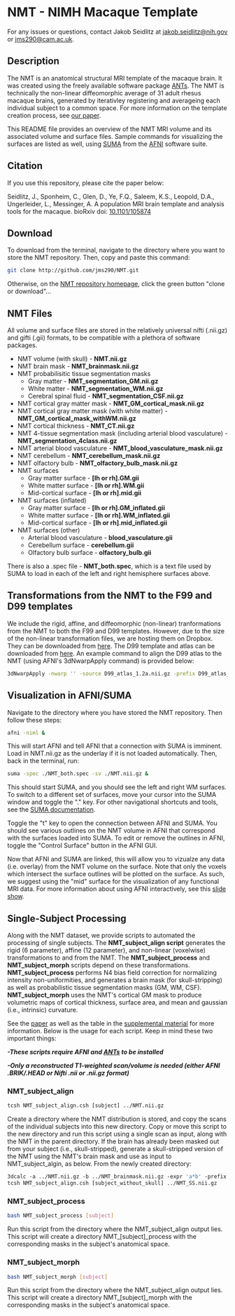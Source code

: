 # NMT - NIMH Macaque Template

For any issues or questions, contact Jakob Seidlitz at jakob.seidlitz@nih.gov or jms290@cam.ac.uk. 

## Description
The NMT is an anatomical structural MRI template of the macaque brain. It was created using the freely available software package [ANTs](http://stnava.github.io/ANTs/). The NMT is technically the non-linear diffeomorphic average of 31 adult rhesus macaque brains, generated by iterativley registering and averageing each individual subject to a common space. For more information on the template creation process, see [our paper](http://biorxiv.org/content/early/2017/02/03/105874).

This README file provides an overview of the NMT MRI volume and its associated volume and surface files. Sample commands for visualizing the surfaces are listed as well, using [SUMA](https://afni.nimh.nih.gov/afni/suma) from the [AFNI](https://afni.nimh.nih.gov) software suite. 

## Citation

If you use this repository, please cite the paper below:

Seidlitz, J., Sponheim, C., Glen, D., Ye, F.Q., Saleem, K.S., Leopold, D.A., Ungerleider, L., Messinger, A. A population MRI brain template and analysis tools for the macaque. bioRxiv doi: [10.1101/105874](http://biorxiv.org/content/early/2017/02/03/105874)

## Download

To download from the terminal, navigate to the directory where you want to store the NMT repository. Then, copy and paste this command:
```bash
git clone http://github.com/jms290/NMT.git
```

Otherwise, on the [NMT repository homepage](https://github.com/jms290/NMT), click the green button "clone or download"...

## NMT Files

All volume and surface files are stored in the relatively universal nifti (.nii.gz) and gifti (.gii) formats, to be compatible with a plethora of software packages. 

- NMT volume (with skull) - **NMT.nii.gz**
- NMT brain mask - **NMT_brainmask.nii.gz**
- NMT probabilisitic tissue segmentation masks
	+ Gray matter - **NMT_segmentation_GM.nii.gz**
	+ White matter - **NMT_segmentation_WM.nii.gz**
	+ Cerebral spinal fluid - **NMT_segmentation_CSF.nii.gz**
- NMT cortical gray matter mask - **NMT_GM_cortical_mask.nii.gz** 
- NMT cortical gray matter mask (with white matter) - **NMT_GM_cortical_mask_withWM.nii.gz**
- NMT cortical thickness - **NMT_CT.nii.gz**
- NMT 4-tissue segmentation mask (including arterial blood vasculature) - **NMT_segmentation_4class.nii.gz**
- NMT arterial blood vasculature - **NMT_blood_vasculature_mask.nii.gz**
- NMT cerebellum - **NMT_cerebellum_mask.nii.gz**
- NMT olfactory bulb - **NMT_olfactory_bulb_mask.nii.gz**
- NMT surfaces
	+ Gray matter surface - **[lh or rh].GM.gii**
	+ White matter surface - **[lh or rh].WM.gii**
	+ Mid-cortical surface - **[lh or rh].mid.gii**
- NMT surfaces (inflated)
	+ Gray matter surface - **[lh or rh].GM_inflated.gii**
	+ White matter surface - **[lh or rh].WM_inflated.gii**
	+ Mid-cortical surface - **[lh or rh].mid_inflated.gii**
- NMT surfaces (other)
	+ Arterial blood vasculature - **blood_vasculature.gii**
	+ Cerebellum surface - **cerebellum.gii**
	+ Olfactory bulb surface - **olfactory_bulb.gii**

There is also a .spec file - **NMT_both.spec**, which is a text file used by SUMA to load in each of the left and right hemisphere surfaces above. 

## Transformations from the NMT to the F99 and D99 templates

We include the rigid, affine, and diffeomorphic (non-linear) tranformations from the NMT to both the F99 and D99 templates. However, due to the size of the non-linear transformation files, we are hosting them on Dropbox. They can be downloaded from [here](  https://drive.google.com/open?id=0B07w_FBo9wpIWU5Uc3k2SWFHYWs). The D99 template and atlas can be downloaded from [here](https://afni.nimh.nih.gov/pub/dist/atlases/macaque/macaqueatlas_1.2a/). An example command to align the D99 atlas to the NMT (using AFNI's 3dNwarpApply command) is provided below:

```bash
3dNwarpApply -nwarp '' -source D99_atlas_1.2a.nii.gz -prefix D99_atlas_1.2a_al2NMT.nii.gz -ainterp NN -short
```
	
## Visualization in AFNI/SUMA

Navigate to the directory where you have stored the NMT repository. Then follow these steps:
```bash
afni -niml &
```
This will start AFNI and tell AFNI that a connection with SUMA is imminent. Load in NMT.nii.gz as the underlay if it is not loaded automatically. Then, back in the terminal, run:
```bash
suma -spec ./NMT_both.spec -sv ./NMT.nii.gz &
```
This should start SUMA, and you should see the left and right WM surfaces. To switch to a different set of surfaces, move your cursor into the SUMA window and toggle the "." key. For other navigational shortcuts and tools, see the [SUMA documentation](https://afni.nimh.nih.gov/sscc/staff/ziad/SUMA/SUMA_do1.htm). 

Toggle the "t" key to open the connection between AFNI and SUMA. You should see various outlines on the NMT volume in AFNI that correspond with the surfaces loaded into SUMA. To edit or remove the outlines in AFNI, toggle the "Control Surface" button in the AFNI GUI.

Now that AFNI and SUMA are linked, this will allow you to vizualze any data (i.e. overlay) from the NMT volume on the surface. Note that only the voxels which intersect the surface outlines will be plotted on the surface. As such, we suggest using the "mid" surface for the visualization of any functional MRI data. For more information about using AFNI interactively, see this [slide show](https://afni.nimh.nih.gov/pub/dist/edu/latest/afni_handouts/afni03_interactive.pdf). 

## Single-Subject Processing 

Along with the NMT dataset, we provide scripts to automated the processing of single subjects. The **NMT_subject_align script** generates the rigid (6 parameter), affine (12 parameter), and non-linear (voxelwise) transformations to and from the NMT. The **NMT_subject_process** and **NMT_subject_morph** scripts depend on these transformations. **NMT_subject_process** performs N4 bias field correction for normalizing intensity non-uniformities, and generates a brain mask (for skull-stripping) as well as probabilistic tissue segmentation masks (GM, WM, CSF). **NMT_subject_morph** uses the NMT's cortical GM mask to produce volumetric maps of cortical thickness, surface area, and mean and gaussian (i.e., intrinsic) curvature.

See the [paper](http://biorxiv.org/content/early/2017/02/03/105874) as well as the table in the [supplemental material](http://biorxiv.org/content/biorxiv/suppl/2017/02/03/105874.DC1/105874-1.pdf) for more information. Below is the usage for each script. Keep in mind these two important things:

***-These scripts require AFNI and [ANTs](http://stnava.github.io/ANTs/) to be installed***

***-Only a reconstructed T1-weighted scan/volume is needed (either AFNI .BRIK/.HEAD or Nifti .nii or .nii.gz format)***

### NMT_subject_align
```tcsh
tcsh NMT_subject_align.csh [subject] ../NMT.nii.gz
```
Create a directory where the NMT distribution is stored, and copy the scans of the individual subjects into this new directory. Copy or move this script to the new directory and run this script using a single scan as input, along with the NMT in the parent directory. If the brain has already been masked out from your subject (i.e., skull-stripped), generate a skull-stripped version of the NMT using the NMT's brain mask and use as input to NMT_subject_algin, as below. From the newly created directory:
```tcsh
3dcalc -a ../NMT.nii.gz -b ../NMT_brainmask.nii.gz -expr 'a*b' -prefix ../NMT_SS.nii.gz
tcsh NMT_subject_align.csh [subject_without_skull] ../NMT_SS.nii.gz
```

### NMT_subject_process
```bash
bash NMT_subject_process [subject]
```
Run this script from the directory where the NMT_subject_align output lies. This script will create a directory NMT_[subject]_process with the corresponding masks in the subject's anatomical space.

### NMT_subject_morph
```bash
bash NMT_subject_morph [subject]
```
Run this script from the directory where the NMT_subject_align output lies. This script will create a directory NMT_[subject]_morph with the corresponding masks in the subject's anatomical space.


